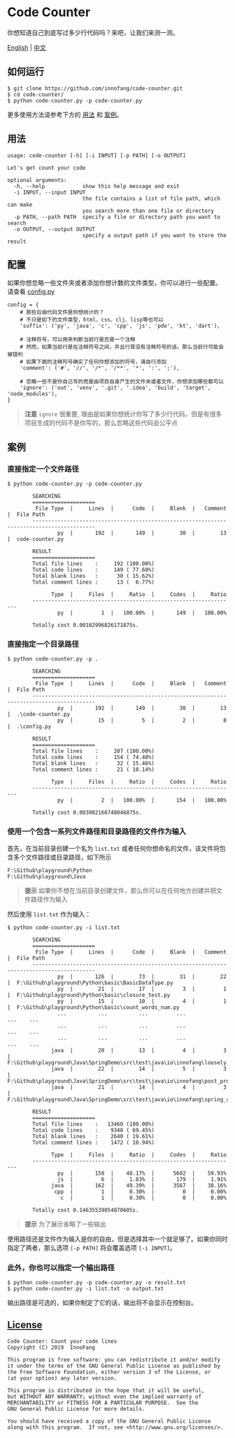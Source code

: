 # Code Counter

你想知道自己到底写过多少行代码吗？来吧，让我们来测一测。

[English](README.md) | [中文](README_zh.md)

## 如何运行

```shell
$ git clone https://github.com/innofang/code-counter.git
$ cd code-counter/
$ python code-counter.py -p code-counter.py
```

更多使用方法请参考下方的 [用法](#usage) 和 [案例](#example)。 

<h2 id="usage">用法</h2>

```shell 
usage: code-counter [-h] [-i INPUT] [-p PATH] [-o OUTPUT]

Let's get count your code

optional arguments:
  -h, --help            show this help message and exit
  -i INPUT, --input INPUT
                        the file contains a list of file path, which can make
                        you search more than one file or directory
  -p PATH, --path PATH  specify a file or directory path you want to search
  -o OUTPUT, --output OUTPUT
                        specify a output path if you want to store the result

```

## 配置

如果你想忽略一些文件夹或者添加你想计数的文件类型，你可以进行一些配置。
请查看 [config.py](config.py)

```
config = {
    # 那些后缀代码文件是你想统计的？
    # 不只是如下的文件类型，html、css、clj、lisp等也可以
    'suffix': ('py', 'java', 'c', 'cpp', 'js', 'pde', 'kt', 'dart'),

    # 注释符号，可以用来判断当前行是否是一个注释
    # 然而，如果当前行是在注释符号之间，并且行首没有注释符号的话，那么当前行可能会被错判
    # 如果下面的注释符号确实了任何你想添加的符号，请自行添加
    'comment': ('#', '//', '/*', '/**', '*', ':', ';'),

    # 忽略一些不是你自己写的而是由项目自身产生的文件夹或者文件，你想添加哪些都可以
    'ignore': ('out', 'venv', '.git', '.idea', 'build', 'target', 'node_modules'),
}

```

> **注意** `ignore` 很重要, 理由是如果你想统计你写了多少行代码，但是有很多项目生成的代码不是你写的，那么忽略这些代码会公平点

<h2 id="example">案例</h2>

### 直接指定一个文件路径

```shell
$ python code-counter.py -p code-counter.py

        SEARCHING
        ====================
         File Type  |     Lines  |      Code  |     Blank  |   Comment  |  File Path
        ------------------------------------------------------------------------------------------
                py  |       192  |       149  |        30  |        13  |  code-counter.py

        RESULT
        ====================
        Total file lines    :     192 (100.00%)
        Total code lines    :     149 ( 77.60%)
        Total blank lines   :      30 ( 15.62%)
        Total comment lines :      13 (  6.77%)

              Type  |     Files  |     Ratio  |     Codes  |     Ratio
        -----------------------------------------------------------------
                py  |         1  |   100.00%  |       149  |   100.00%

        Totally cost 0.00102996826171875s.

```

### 直接指定一个目录路径

```shell
$ python code-counter.py -p .

        SEARCHING
        ====================
         File Type  |     Lines  |      Code  |     Blank  |   Comment  |  File Path
        ------------------------------------------------------------------------------------------
                py  |       192  |       149  |        30  |        13  |  .\code-counter.py
                py  |        15  |         5  |         2  |         8  |  .\config.py

        RESULT
        ====================
        Total file lines    :     207 (100.00%)
        Total code lines    :     154 ( 74.40%)
        Total blank lines   :      32 ( 15.46%)
        Total comment lines :      21 ( 10.14%)

              Type  |     Files  |     Ratio  |     Codes  |     Ratio
        -----------------------------------------------------------------
                py  |         2  |   100.00%  |       154  |   100.00%

        Totally cost 0.003002166748046875s.

```

### 使用一个包含一系列文件路径和目录路径的文件作为输入

首先，在当前目录创建一个名为 `list.txt` 或者任何你想命名的文件，该文件将包含多个文件路径或目录路径，如下所示
```
F:\Github\playground\Python
F:\Github\playground\Java
```

> **提示** 如果你不想在当前目录创建文件，那么你可以在任何地方创建并把文件路径作为输入

然后使用 `list.txt` 作为输入：

```shell
$ python code-counter.py -i list.txt

        SEARCHING
        ====================
         File Type  |     Lines  |      Code  |     Blank  |   Comment  |  File Path
        ------------------------------------------------------------------------------------------
                py  |       126  |        73  |        31  |        22  |  F:\Github\playground\Python\basic\BasicDataType.py
                py  |        21  |        17  |         3  |         1  |  F:\Github\playground\Python\basic\closure_test.py
                py  |        15  |        10  |         4  |         1  |  F:\Github\playground\Python\basic\count_words_num.py
                ...          ...          ...         ...           ...    ...
                ...          ...          ...         ...           ...    ...
                ...          ...          ...         ...           ...    ...
              java  |        20  |        13  |         4  |         3  |  F:\Github\playground\Java\SpringDemo\src\test\java\io\innofang\loosely_coupled\OutputHelperTest.java
              java  |        22  |        14  |         5  |         3  |  F:\Github\playground\Java\SpringDemo\src\test\java\io\innofang\post_processor\MessageTest.java
              java  |        21  |        14  |         4  |         3  |  F:\Github\playground\Java\SpringDemo\src\test\java\io\innofang\spring_auto\service\CustomerServiceTest.java

        RESULT
        ====================
        Total file lines    :   13460 (100.00%)
        Total code lines    :    9348 ( 69.45%)
        Total blank lines   :    2640 ( 19.61%)
        Total comment lines :    1472 ( 10.94%)

              Type  |     Files  |     Ratio  |     Codes  |     Ratio
        -----------------------------------------------------------------
                py  |       158  |    48.17%  |      5602  |    59.93%
                js  |         6  |     1.83%  |       179  |     1.91%
              java  |       162  |    49.39%  |      3567  |    38.16%
               cpp  |         1  |     0.30%  |         0  |     0.00%
                 c  |         1  |     0.30%  |         0  |     0.00%

        Totally cost 0.14635539054870605s.

```

> **提示** 为了展示省略了一些输出

使用路径还是文件作为输入是你的自由，但是选择其中一个就足够了。如果你同时指定了两者，那么选项 `[-p PATH]` 将会覆盖选项  `[-i INPUT]`。

### 此外，你也可以指定一个输出路径

```shell
$ python code-counter.py -p code-counter.py -o result.txt
$ python code-counter.py -i list.txt -o output.txt
```

输出路径是可选的，如果你制定了它的话，输出将不会显示在控制台。

## [License](./LICENSE)

    Code Counter: Count your code lines
    Copyright (C) 2019  InnoFang

    This program is free software: you can redistribute it and/or modify
    it under the terms of the GNU General Public License as published by
    the Free Software Foundation, either version 3 of the License, or
    (at your option) any later version.

    This program is distributed in the hope that it will be useful,
    but WITHOUT ANY WARRANTY; without even the implied warranty of
    MERCHANTABILITY or FITNESS FOR A PARTICULAR PURPOSE.  See the
    GNU General Public License for more details.

    You should have received a copy of the GNU General Public License
    along with this program.  If not, see <http://www.gnu.org/licenses/>.
